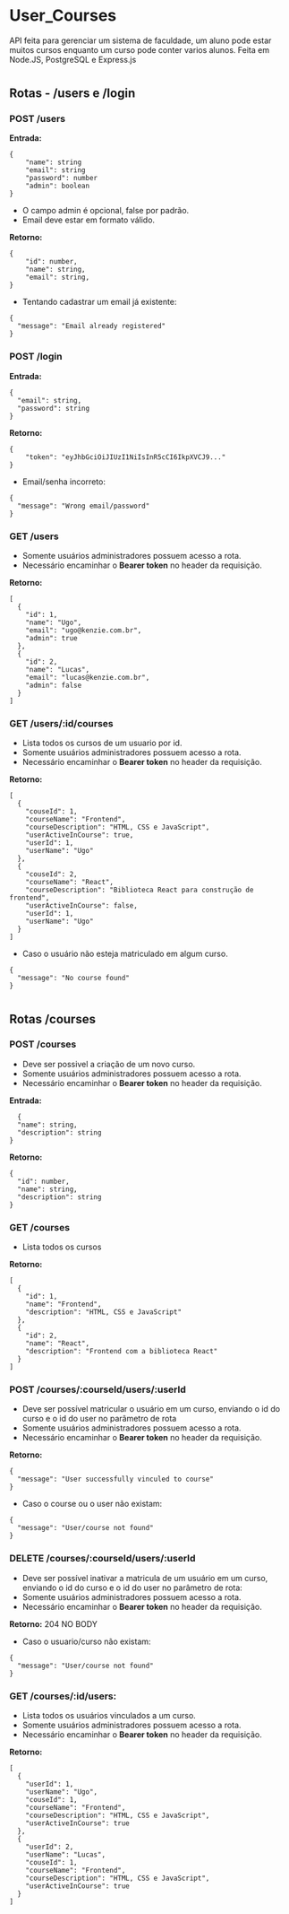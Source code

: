 # User_Courses
API feita para gerenciar um sistema de faculdade, um aluno pode estar muitos cursos enquanto um curso pode conter varios alunos. Feita em Node.JS, PostgreSQL e Express.js
#
## Rotas - /users e /login

### POST /users

**Entrada:** 

```
{
    "name": string
    "email": string
    "password": number
    "admin": boolean
}
```
- O campo admin é opcional, false por padrão.
- Email deve estar em formato válido.

**Retorno:**

```
{
    "id": number,
    "name": string,
    "email": string,
}
```

- Tentando cadastrar um email já existente:
```
{
  "message": "Email already registered"
}
```

### POST /login

**Entrada:**

```
{
  "email": string,
  "password": string
}
```

**Retorno:**
```
{
    "token": "eyJhbGciOiJIUzI1NiIsInR5cCI6IkpXVCJ9..."
}
```

- Email/senha incorreto:
```
{
  "message": "Wrong email/password"
}
```

### GET /users

- Somente usuários administradores possuem acesso a rota.
- Necessário encaminhar o **Bearer token** no header da requisição.
  
**Retorno:**
```
[
  {
    "id": 1,
    "name": "Ugo",
    "email": "ugo@kenzie.com.br",
    "admin": true
  },
  {
    "id": 2,
    "name": "Lucas",
    "email": "lucas@kenzie.com.br",
    "admin": false
  }
]
```

### GET /users/:id/courses

- Lista todos os cursos de um usuario por id.
- Somente usuários administradores possuem acesso a rota.
- Necessário encaminhar o **Bearer token** no header da requisição.

**Retorno:**
```
[
  {
    "couseId": 1,
    "courseName": "Frontend",
    "courseDescription": "HTML, CSS e JavaScript",
    "userActiveInCourse": true,
    "userId": 1,
    "userName": "Ugo"
  },
  {
    "couseId": 2,
    "courseName": "React",
    "courseDescription": "Biblioteca React para construção de frontend",
    "userActiveInCourse": false,
    "userId": 1,
    "userName": "Ugo"
  }
]
```

- Caso o usuário não esteja matriculado em algum curso.

```
{
  "message": "No course found"
}
```
#
## Rotas /courses

### POST /courses

- Deve ser possivel a criação de um novo curso.
- Somente usuários administradores possuem acesso a rota.
- Necessário encaminhar o **Bearer token** no header da requisição.

**Entrada:**
```
  {
  "name": string,
  "description": string
}
```

**Retorno:**
```
{
  "id": number,
  "name": string,
  "description": string
}
```

### GET /courses

- Lista todos os cursos

**Retorno:**
```
[
  {
    "id": 1,
    "name": "Frontend",
    "description": "HTML, CSS e JavaScript"
  },
  {
    "id": 2,
    "name": "React",
    "description": "Frontend com a biblioteca React"
  }
]
```

### POST /courses/:courseId/users/:userId

- Deve ser possível matricular o usuário em um curso, enviando o id do curso e o id do user no parâmetro de rota
- Somente usuários administradores possuem acesso a rota.
- Necessário encaminhar o **Bearer token** no header da requisição.

**Retorno:**
```
{
  "message": "User successfully vinculed to course"
}
```

- Caso o course ou o user não existam:

```
{
  "message": "User/course not found"
}
```

### DELETE /courses/:courseId/users/:userId

- Deve ser possível inativar a matricula de um usuário em um curso, enviando o id do curso e o id do user no parâmetro de rota:
- Somente usuários administradores possuem acesso a rota.
- Necessário encaminhar o **Bearer token** no header da requisição.

**Retorno:** 204 NO BODY

- Caso o usuario/curso não existam:

```
{
  "message": "User/course not found"
}
```

### GET /courses/:id/users:

- Lista todos os usuários vinculados a um curso.
- Somente usuários administradores possuem acesso a rota.
- Necessário encaminhar o **Bearer token** no header da requisição.

**Retorno:**
```
[
  {
    "userId": 1,
    "userName": "Ugo",
    "couseId": 1,
    "courseName": "Frontend",
    "courseDescription": "HTML, CSS e JavaScript",
    "userActiveInCourse": true
  },
  {
    "userId": 2,
    "userName": "Lucas",
    "couseId": 1,
    "courseName": "Frontend",
    "courseDescription": "HTML, CSS e JavaScript",
    "userActiveInCourse": true
  }
]
```

  

